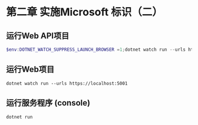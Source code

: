 # 第二章 实施Microsoft 标识（二）

## 运行Web API项目

```powershell
$env:DOTNET_WATCH_SUPPRESS_LAUNCH_BROWSER =1;dotnet watch run --urls https://localhost:5050
```

## 运行Web项目
```
dotnet watch run --urls https://localhost:5001
```

## 运行服务程序 (console)
```
dotnet run
```